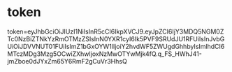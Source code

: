 # token
token=eyJhbGciOiJIUzI1NiIsInR5cCI6IkpXVCJ9.eyJpZCI6IjY3MDQ5NGM0ZTc0NzBiZTNkYzRmOTMzZSIsInN0YXR1cyI6Ik5PVF9SRUdJU1RFUiIsInJvbGUiOiJDVVNUT01FUiIsImZ1bGxOYW1lIjoiY2hvdWF5ZWUgdGhhbyIsImlhdCI6MTczMDg3Mzg5OCwiZXhwIjoxNzMwOTYwMjk4fQ.q_FS_HWhJ41-jmZboe0dJYxZm65Y6RmF2gCuVr3HhsQ